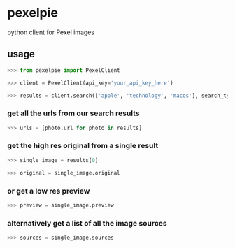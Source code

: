 # pexelpie
python client for Pexel images

## usage

```python
>>> from pexelpie import PexelClient

>>> client = PexelClient(api_key='your_api_key_here')

>>> results = client.search(['apple', 'technology', 'macos'], search_type='photo')

```

### get all the urls from our search results
```python
>>> urls = [photo.url for photo in results]
```
### get the high res original from a single result
```python
>>> single_image = results[0]

>>> original = single_image.original
```
### or get a low res preview
```python
>>> preview = single_image.preview
```
### alternatively get a list of all the image sources
```python
>>> sources = single_image.sources
```
